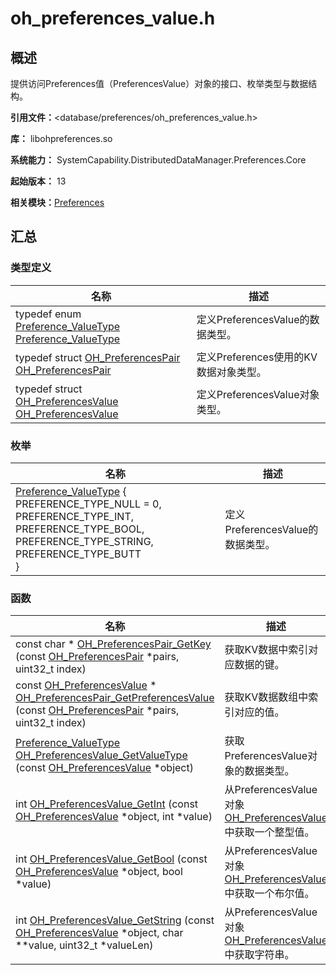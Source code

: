 # oh_preferences_value.h


## 概述

提供访问Preferences值（PreferencesValue）对象的接口、枚举类型与数据结构。

**引用文件：**&lt;database/preferences/oh_preferences_value.h&gt;

**库：** libohpreferences.so

**系统能力：** SystemCapability.DistributedDataManager.Preferences.Core

**起始版本：** 13

**相关模块：**[Preferences](_preferences.md)


## 汇总


### 类型定义

| 名称 | 描述 | 
| -------- | -------- |
| typedef enum [Preference_ValueType](_preferences.md#preference_valuetype) [Preference_ValueType](_preferences.md#preference_valuetype) | 定义PreferencesValue的数据类型。 | 
| typedef struct [OH_PreferencesPair](_preferences.md#oh_preferencespair) [OH_PreferencesPair](_preferences.md#oh_preferencespair) | 定义Preferences使用的KV数据对象类型。 | 
| typedef struct [OH_PreferencesValue](_preferences.md#oh_preferencesvalue) [OH_PreferencesValue](_preferences.md#oh_preferencesvalue) | 定义PreferencesValue对象类型。 | 


### 枚举

| 名称 | 描述 | 
| -------- | -------- |
| [Preference_ValueType](_preferences.md#preference_valuetype-1) {<br/>PREFERENCE_TYPE_NULL = 0, PREFERENCE_TYPE_INT, PREFERENCE_TYPE_BOOL, PREFERENCE_TYPE_STRING,<br/>PREFERENCE_TYPE_BUTT<br/>} | 定义PreferencesValue的数据类型。 | 


### 函数

| 名称 | 描述 | 
| -------- | -------- |
| const char \* [OH_PreferencesPair_GetKey](_preferences.md#oh_preferencespair_getkey) (const [OH_PreferencesPair](_preferences.md#oh_preferencespair) \*pairs, uint32_t index) | 获取KV数据中索引对应数据的键。 | 
| const [OH_PreferencesValue](_preferences.md#oh_preferencesvalue) \* [OH_PreferencesPair_GetPreferencesValue](_preferences.md#oh_preferencespair_getpreferencesvalue) (const [OH_PreferencesPair](_preferences.md#oh_preferencespair) \*pairs, uint32_t index) | 获取KV数据数组中索引对应的值。 | 
| [Preference_ValueType](_preferences.md#preference_valuetype) [OH_PreferencesValue_GetValueType](_preferences.md#oh_preferencesvalue_getvaluetype) (const [OH_PreferencesValue](_preferences.md#oh_preferencesvalue) \*object) | 获取PreferencesValue对象的数据类型。 | 
| int [OH_PreferencesValue_GetInt](_preferences.md#oh_preferencesvalue_getint) (const [OH_PreferencesValue](_preferences.md#oh_preferencesvalue) \*object, int \*value) | 从PreferencesValue对象[OH_PreferencesValue](_preferences.md#oh_preferencesvalue)中获取一个整型值。 | 
| int [OH_PreferencesValue_GetBool](_preferences.md#oh_preferencesvalue_getbool) (const [OH_PreferencesValue](_preferences.md#oh_preferencesvalue) \*object, bool \*value) | 从PreferencesValue对象[OH_PreferencesValue](_preferences.md#oh_preferencesvalue)中获取一个布尔值。 | 
| int [OH_PreferencesValue_GetString](_preferences.md#oh_preferencesvalue_getstring) (const [OH_PreferencesValue](_preferences.md#oh_preferencesvalue) \*object, char \*\*value, uint32_t \*valueLen) | 从PreferencesValue对象[OH_PreferencesValue](_preferences.md#oh_preferencesvalue)中获取字符串。 | 
